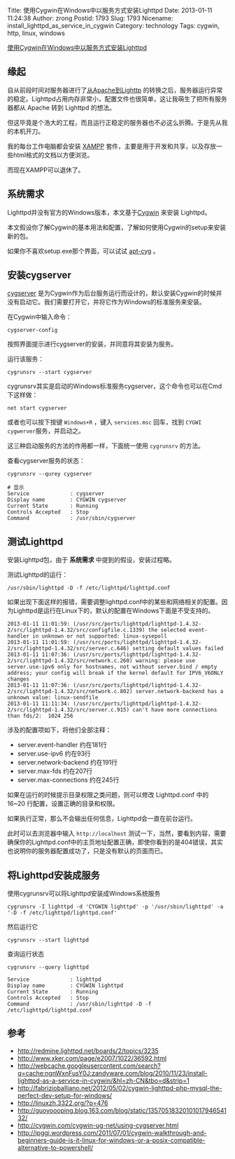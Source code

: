 Title: 使用Cygwin在Windows中以服务方式安装Lighttpd
Date: 2013-01-11 11:24:38
Author: zrong
Postid: 1793
Slug: 1793
Nicename: install_lighttpd_as_service_in_cygwin
Category: technology
Tags: cygwin, http, linux, windows

[使用Cygwin在Windows中以服务方式安装Lighttpd](http://zengrong.net/post/1793.htm)

## 缘起

自从前段时间对服务器进行了[从Apache到Lighttp][1] 的转换之后，服务器运行异常的稳定。Lighttpd占用内存非常小，配置文件也很简单，这让我萌生了把所有服务器都从 Apache 转到 Lighttpd 的想法。

但这毕竟是个浩大的工程，而且运行正稳定的服务器也不必这么折腾。于是先从我的本机开刀。

我的每台工作电脑都会安装 [XAMPP][2] 套件，主要是用于开发和共享，以及存放一些html格式的文档以方便浏览。

而现在XAMPP可以退休了。

## 系统需求

Lighttpd并没有官方的Windows版本，本文基于[Cygwin][3] 来安装 Lighttpd。

本文假设你了解Cygwin的基本用法和配置，了解如何使用Cygwin的setup来安装新的包。

如果你不喜欢setup.exe那个界面，可以试试 [apt-cyg][4] 。

## 安装cygserver

[cygserver][5] 是为Cygwin作为后台服务运行而设计的，默认安装Cygwin的时候并没有启动它。我们需要打开它，并将它作为Windows的标准服务来安装。<!--more-->

在Cygwin中输入命令：

``` shell
cygserver-config
```

按照界面提示进行cygserver的安装，并同意将其安装为服务。

运行该服务：

``` shell
cygrunsrv --start cygserver
```

cygrunsrv其实是启动的Windows标准服务cygserver，这个命令也可以在Cmd下这样做：

``` shell
net start cygserver
```

或者也可以按下按键 `Windows+R` ，键入 `services.msc` 回车，找到 `CYGWI cygwerver`服务，并启动之。

这三种启动服务的方法的作用都一样，下面统一使用 `cygrunsrv` 的方法。

查看cygserver服务的状态：

``` shell
cygrunsrv --qurey cygserver

# 显示
Service             : cygserver
Display name        : CYGWIN cygserver
Current State       : Running
Controls Accepted   : Stop
Command             : /usr/sbin/cygserver
```

## 测试Lighttpd

安装Lighttpd包，由于 **系统需求** 中提到的假设，安装过程略。

测试Lighttpd的运行：

``` shell
/usr/sbin/lighttpd -D -f /etc/lighttpd/lighttpd.conf
```

如果出现下面这样的报错，需要调整lighttpd.conf中的某些和网络相关的配置。因为Lighttpd是运行在Linux下的，默认的配置在Windows下面是不受支持的。

```
2013-01-11 11:01:59: (/usr/src/ports/lighttpd/lighttpd-1.4.32-2/src/lighttpd-1.4.32/src/configfile.c.1339) the selected event-handler in unknown or not supported: linux-sysepoll 
2013-01-11 11:01:59: (/usr/src/ports/lighttpd/lighttpd-1.4.32-2/src/lighttpd-1.4.32/src/server.c.646) setting default values failed 
2013-01-11 11:07:36: (/usr/src/ports/lighttpd/lighttpd-1.4.32-2/src/lighttpd-1.4.32/src/network.c.260) warning: please use server.use-ipv6 only for hostnames, not without server.bind / empty address; your config will break if the kernel default for IPV6_V6ONLY changes 
2013-01-11 11:07:36: (/usr/src/ports/lighttpd/lighttpd-1.4.32-2/src/lighttpd-1.4.32/src/network.c.802) server.network-backend has a unknown value: linux-sendfile 
2013-01-11 11:11:34: (/usr/src/ports/lighttpd/lighttpd-1.4.32-2/src/lighttpd-1.4.32/src/server.c.915) can't have more connections than fds/2:  1024 256 
```

涉及的配置项如下，将他们全部注释：

* server.event-handler 约在181行
* server.use-ipv6 约在93行
* server.network-backend 约在191行
* server.max-fds 约在207行
* server.max-connections 约在245行

如果在运行的时候提示目录权限之类问题，则可以修改 Lighttpd.conf 中的 16~20 行配置，设置正确的目录和权限。

如果执行正常，那么不会输出任何信息，Lighttpd会一直在前台运行。

此时可以去浏览器中输入 `http://localhost` 测试一下，当然，要看到内容，需要确保你的Lighttpd.conf中的主页地址配置正确，即使你看到的是404错误，其实也说明你的服务器配置成功了，只是没有默认的页面而已。

## 将Lighttpd安装成服务

使用cygrunsrv可以将Lighttpd安装成Windows系统服务

``` shell
cygrunsrv -I lighttpd -d 'CYGWIN lighttpd' -p '/usr/sbin/lighttpd' -a '-D -f /etc/lighttpd/lighttpd.conf'
```

然后运行它

``` shell
cygrunsrv --start lighttpd
```

查询运行状态

``` shell
cygrunsrv --query lighttpd

Service             : lighttpd
Display name        : CYGWIN lighttpd
Current State       : Running
Controls Accepted   : Stop
Command             : /usr/sbin/lighttpd -D -f /etc/lighttpd/lighttpd.conf
```

## 参考

* <http://redmine.lighttpd.net/boards/2/topics/3235>
* <http://www.xker.com/page/e2007/1022/36592.html>
* <http://webcache.googleusercontent.com/search?q=cache:ngnWxnFusY0J:zandyware.com/blog/2010/11/23/install-lighttpd-as-a-service-in-cygwin/&hl=zh-CN&tbo=d&strip=1>
* <http://fabrizioballiano.net/2012/05/02/cygwin-lighttpd-php-mysql-the-perfect-dev-setup-for-windows/>
* <http://linuxzh.3322.org/?p=476>
* <http://guoyoooping.blog.163.com/blog/static/1357051832010101794654132/>
* <http://cygwin.com/cygwin-ug-net/using-cygserver.html>
* <http://ipggi.wordpress.com/2011/07/01/cygwin-walkthrough-and-beginners-guide-is-it-linux-for-windows-or-a-posix-compatible-alternative-to-powershell/>

[1]: http://zengrong.net/post/1786.htm
[2]: http://www.apachefriends.org/en/xampp.html
[3]: http://www.cygwin.com
[4]: http://zengrong.net/post/1792.htm
[5]: http://cygwin.com/cygwin-ug-net/using-cygserver.html
